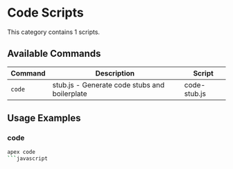 # Code Scripts

This category contains 1 scripts.

## Available Commands

| Command | Description | Script |
|---------|-------------|--------|
| `code` | stub.js - Generate code stubs and boilerplate | code-stub.js |

## Usage Examples

### code

```bash
apex code
```javascript

